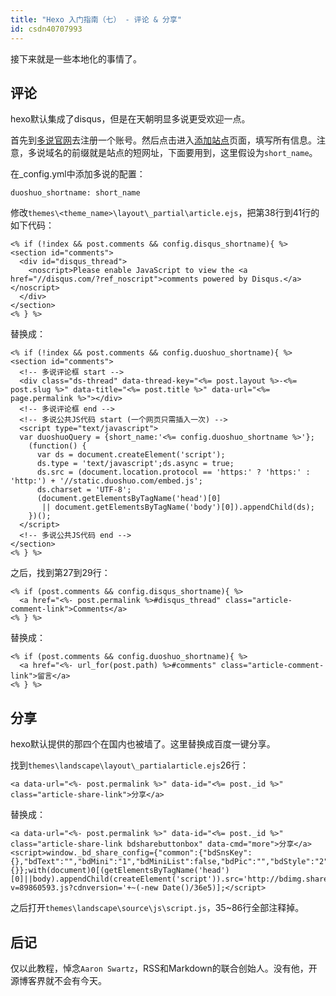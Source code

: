 ```yaml
---
title: "Hexo 入门指南（七） - 评论 & 分享"
id: csdn40707993
---
```


接下来就是一些本地化的事情了。

## 评论

hexo默认集成了disqus，但是在天朝明显多说更受欢迎一点。

首先到[多说官网](http://duoshuo.com/)去注册一个账号。然后点击进入[添加站点](http://duoshuo.com/create-site/)页面，填写所有信息。注意，多说域名的前缀就是站点的短网址，下面要用到，这里假设为`short_name`。

在_config.yml中添加多说的配置：

```
duoshuo_shortname: short_name
```

修改`themes\<theme_name>\layout\_partial\article.ejs`，把第38行到41行的如下代码：

```
<% if (!index && post.comments && config.disqus_shortname){ %>
<section id="comments">
  <div id="disqus_thread">
    <noscript>Please enable JavaScript to view the <a href="//disqus.com/?ref_noscript">comments powered by Disqus.</a></noscript>
  </div>
</section>
<% } %>
```

替换成：

```
<% if (!index && post.comments && config.duoshuo_shortname){ %>
<section id="comments">
  <!-- 多说评论框 start -->
  <div class="ds-thread" data-thread-key="<%= post.layout %>-<%= post.slug %>" data-title="<%= post.title %>" data-url="<%= page.permalink %>"></div>
  <!-- 多说评论框 end -->
  <!-- 多说公共JS代码 start (一个网页只需插入一次) -->
  <script type="text/javascript">
  var duoshuoQuery = {short_name:'<%= config.duoshuo_shortname %>'};
    (function() {
      var ds = document.createElement('script');
      ds.type = 'text/javascript';ds.async = true;
      ds.src = (document.location.protocol == 'https:' ? 'https:' : 'http:') + '//static.duoshuo.com/embed.js';
      ds.charset = 'UTF-8';
      (document.getElementsByTagName('head')[0] 
       || document.getElementsByTagName('body')[0]).appendChild(ds);
    })();
  </script>
  <!-- 多说公共JS代码 end -->
</section>
<% } %>
```

之后，找到第27到29行：

```
<% if (post.comments && config.disqus_shortname){ %>
  <a href="<%- post.permalink %>#disqus_thread" class="article-comment-link">Comments</a>
<% } %>
```

替换成：

```
<% if (post.comments && config.duoshuo_shortname){ %>
  <a href="<%- url_for(post.path) %>#comments" class="article-comment-link">留言</a>
<% } %>
```

## 分享

hexo默认提供的那四个在国内也被墙了。这里替换成百度一键分享。

找到`themes\landscape\layout\_partialarticle.ejs`26行：

```
<a data-url="<%- post.permalink %>" data-id="<%= post._id %>" class="article-share-link">分享</a>
```

替换成：

```
<a data-url="<%- post.permalink %>" data-id="<%= post._id %>" class="article-share-link bdsharebuttonbox" data-cmd="more">分享</a>
<script>window._bd_share_config={"common":{"bdSnsKey":{},"bdText":"","bdMini":"1","bdMiniList":false,"bdPic":"","bdStyle":"2","bdSize":"16"},"share":{}};with(document)0[(getElementsByTagName('head')[0]||body).appendChild(createElement('script')).src='http://bdimg.share.baidu.com/static/api/js/share.js?v=89860593.js?cdnversion='+~(-new Date()/36e5)];</script>
```

之后打开`themes\landscape\source\js\script.js`，35~86行全部注释掉。

## 后记

仅以此教程，悼念`Aaron Swartz`，RSS和Markdown的联合创始人。没有他，开源博客界就不会有今天。